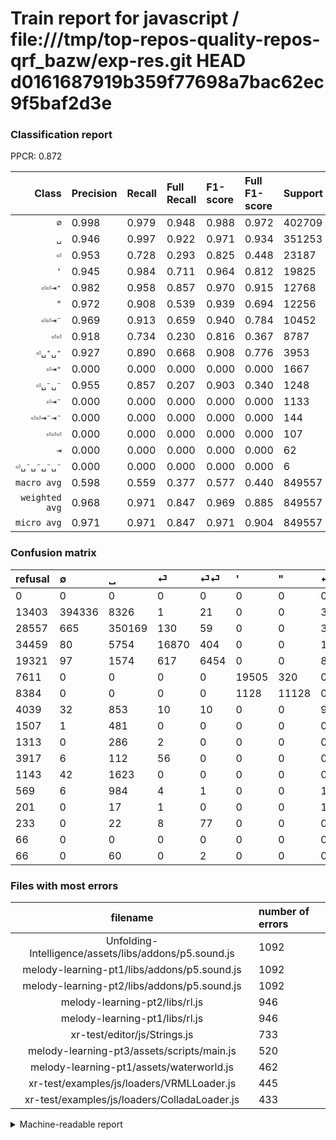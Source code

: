 # Train report for javascript / file:///tmp/top-repos-quality-repos-qrf_bazw/exp-res.git HEAD d0161687919b359f77698a7bac62ec9f5baf2d3e

### Classification report

PPCR: 0.872

| Class | Precision | Recall | Full Recall | F1-score | Full F1-score | Support | Full Support | PPCR |
|------:|:----------|:-------|:------------|:---------|:---------|:--------|:-------------|:-----|
| `∅` | 0.998| 0.979| 0.948| 0.988| 0.972| 402709| 416112| 0.968 |
| `␣` | 0.946| 0.997| 0.922| 0.971| 0.934| 351253| 379810| 0.925 |
| `⏎` | 0.953| 0.728| 0.293| 0.825| 0.448| 23187| 57646| 0.402 |
| `'` | 0.945| 0.984| 0.711| 0.964| 0.812| 19825| 27436| 0.723 |
| `⏎⏎⇥⁺` | 0.982| 0.958| 0.857| 0.970| 0.915| 12768| 14275| 0.894 |
| `"` | 0.972| 0.908| 0.539| 0.939| 0.694| 12256| 20640| 0.594 |
| `⏎⏎⇥⁻` | 0.969| 0.913| 0.659| 0.940| 0.784| 10452| 14491| 0.721 |
| `⏎⏎` | 0.918| 0.734| 0.230| 0.816| 0.367| 8787| 28108| 0.313 |
| `⏎␣⁺␣⁺` | 0.927| 0.890| 0.668| 0.908| 0.776| 3953| 5266| 0.751 |
| `⏎⇥⁺` | 0.000| 0.000| 0.000| 0.000| 0.000| 1667| 2810| 0.593 |
| `⏎␣⁻␣⁻` | 0.955| 0.857| 0.207| 0.903| 0.340| 1248| 5165| 0.242 |
| `⏎⇥⁻` | 0.000| 0.000| 0.000| 0.000| 0.000| 1133| 1702| 0.666 |
| `⏎⏎⇥⁻⇥⁻` | 0.000| 0.000| 0.000| 0.000| 0.000| 144| 345| 0.417 |
| `⏎⏎⏎` | 0.000| 0.000| 0.000| 0.000| 0.000| 107| 340| 0.315 |
| `⇥` | 0.000| 0.000| 0.000| 0.000| 0.000| 62| 128| 0.484 |
| `⏎␣⁻␣⁻␣⁻␣⁻` | 0.000| 0.000| 0.000| 0.000| 0.000| 6| 72| 0.083 |
| `macro avg` | 0.598| 0.559| 0.377| 0.577| 0.440| 849557| 974346| 0.872 |
| `weighted avg` | 0.968| 0.971| 0.847| 0.969| 0.885| 849557| 974346| 0.872 |
| `micro avg` | 0.971| 0.971| 0.847| 0.971| 0.904| 849557| 974346| 0.872 |

### Confusion matrix

|refusal|  ∅| ␣| ⏎| ⏎⏎| '| "| ⏎⏎⇥⁻| ⏎⏎⇥⁺| ⏎␣⁺␣⁺| ⏎␣⁻␣⁻| ⏎⇥⁺| ⏎⇥⁻| ⏎⏎⇥⁻⇥⁻| ⏎⏎⏎| ⏎␣⁻␣⁻␣⁻␣⁻| ⇥| 
|:---|:---|:---|:---|:---|:---|:---|:---|:---|:---|:---|:---|:---|:---|:---|:---|:---|
|0 |0 |0 |0 |0 |0 |0 |0 |0 |0 |0 |0 |0 |0 |0 |0 |0 |
|13403 |394336 |8326 |1 |21 |0 |0 |3 |6 |2 |14 |0 |0 |0 |0 |0 |0 |
|28557 |665 |350169 |130 |59 |0 |0 |30 |31 |162 |7 |0 |0 |0 |0 |0 |0 |
|34459 |80 |5754 |16870 |404 |0 |0 |1 |4 |50 |24 |0 |0 |0 |0 |0 |0 |
|19321 |97 |1574 |617 |6454 |0 |0 |8 |35 |2 |0 |0 |0 |0 |0 |0 |0 |
|7611 |0 |0 |0 |0 |19505 |320 |0 |0 |0 |0 |0 |0 |0 |0 |0 |0 |
|8384 |0 |0 |0 |0 |1128 |11128 |0 |0 |0 |0 |0 |0 |0 |0 |0 |0 |
|4039 |32 |853 |10 |10 |0 |0 |9543 |4 |0 |0 |0 |0 |0 |0 |0 |0 |
|1507 |1 |481 |0 |0 |0 |0 |0 |12231 |55 |0 |0 |0 |0 |0 |0 |0 |
|1313 |0 |286 |2 |0 |0 |0 |0 |148 |3517 |0 |0 |0 |0 |0 |0 |0 |
|3917 |6 |112 |56 |0 |0 |0 |0 |0 |4 |1070 |0 |0 |0 |0 |0 |0 |
|1143 |42 |1623 |0 |0 |0 |0 |0 |1 |1 |0 |0 |0 |0 |0 |0 |0 |
|569 |6 |984 |4 |1 |0 |0 |138 |0 |0 |0 |0 |0 |0 |0 |0 |0 |
|201 |0 |17 |1 |0 |0 |0 |126 |0 |0 |0 |0 |0 |0 |0 |0 |0 |
|233 |0 |22 |8 |77 |0 |0 |0 |0 |0 |0 |0 |0 |0 |0 |0 |0 |
|66 |0 |0 |0 |0 |0 |0 |0 |0 |0 |6 |0 |0 |0 |0 |0 |0 |
|66 |0 |60 |0 |2 |0 |0 |0 |0 |0 |0 |0 |0 |0 |0 |0 |0 |

### Files with most errors

| filename | number of errors|
|:----:|:-----|
| Unfolding-Intelligence/assets/libs/addons/p5.sound.js | 1092 |
| melody-learning-pt1/libs/addons/p5.sound.js | 1092 |
| melody-learning-pt2/libs/addons/p5.sound.js | 1092 |
| melody-learning-pt2/libs/rl.js | 946 |
| melody-learning-pt1/libs/rl.js | 946 |
| xr-test/editor/js/Strings.js | 733 |
| melody-learning-pt3/assets/scripts/main.js | 520 |
| melody-learning-pt1/assets/waterworld.js | 462 |
| xr-test/examples/js/loaders/VRMLLoader.js | 445 |
| xr-test/examples/js/loaders/ColladaLoader.js | 433 |

<details>
    <summary>Machine-readable report</summary>
```json
{
  "cl_report": {"\"": {"f1-score": 0.9389132635842052, "precision": 0.9720475192173306, "recall": 0.9079634464751958, "support": 12256}, "\u0027": {"f1-score": 0.9642097978150181, "precision": 0.9453302961275627, "recall": 0.983858764186633, "support": 19825}, "macro avg": {"f1-score": 0.5765455705711509, "precision": 0.5977838929423644, "recall": 0.5592531231630243, "support": 849557}, "micro avg": {"f1-score": 0.970886002940356, "precision": 0.970886002940356, "recall": 0.970886002940356, "support": 849557}, "weighted avg": {"f1-score": 0.96851813501067, "precision": 0.9679127115035793, "recall": 0.970886002940356, "support": 849557}, "\u21e5": {"f1-score": 0.0, "precision": 0.0, "recall": 0.0, "support": 62}, "\u2205": {"f1-score": 0.9883429785932876, "precision": 0.9976496780640836, "recall": 0.9792083117089512, "support": 402709}, "\u23ce": {"f1-score": 0.8252213471603972, "precision": 0.953161195547771, "recall": 0.7275628584982965, "support": 23187}, "\u23ce\u21e5\u207a": {"f1-score": 0.0, "precision": 0.0, "recall": 0.0, "support": 1667}, "\u23ce\u21e5\u207b": {"f1-score": 0.0, "precision": 0.0, "recall": 0.0, "support": 1133}, "\u23ce\u23ce": {"f1-score": 0.8161871640847298, "precision": 0.9183266932270916, "recall": 0.7344941390690793, "support": 8787}, "\u23ce\u23ce\u21e5\u207a": {"f1-score": 0.9696369113683209, "precision": 0.9816211878009631, "recall": 0.9579417293233082, "support": 12768}, "\u23ce\u23ce\u21e5\u207b": {"f1-score": 0.9401507314910597, "precision": 0.9689308559244594, "recall": 0.9130309988518944, "support": 10452}, "\u23ce\u23ce\u21e5\u207b\u21e5\u207b": {"f1-score": 0.0, "precision": 0.0, "recall": 0.0, "support": 144}, "\u23ce\u23ce\u23ce": {"f1-score": 0.0, "precision": 0.0, "recall": 0.0, "support": 107}, "\u23ce\u2423\u207a\u2423\u207a": {"f1-score": 0.9080815904983218, "precision": 0.9272343791194305, "recall": 0.8897040222615735, "support": 3953}, "\u23ce\u2423\u207b\u2423\u207b": {"f1-score": 0.9033347403967918, "precision": 0.9545049063336307, "recall": 0.8573717948717948, "support": 1248}, "\u23ce\u2423\u207b\u2423\u207b\u2423\u207b\u2423\u207b": {"f1-score": 0.0, "precision": 0.0, "recall": 0.0, "support": 6}, "\u2423": {"f1-score": 0.9706506041462812, "precision": 0.9457355757155088, "recall": 0.9969139053616624, "support": 351253}},
  "cl_report_full": {"\"": {"f1-score": 0.6935926202941909, "precision": 0.9720475192173306, "recall": 0.5391472868217054, "support": 20640}, "\u0027": {"f1-score": 0.8115417420790947, "precision": 0.9453302961275627, "recall": 0.7109272488700977, "support": 27436}, "macro avg": {"f1-score": 0.440128255587771, "precision": 0.5977838929423644, "recall": 0.3770222275716084, "support": 974346}, "micro avg": {"f1-score": 0.9044592831965297, "precision": 0.970886002940356, "recall": 0.8465401407713482, "support": 974346}, "weighted avg": {"f1-score": 0.8847862077395833, "precision": 0.9636797248562636, "recall": 0.8465401407713482, "support": 974346}, "\u21e5": {"f1-score": 0.0, "precision": 0.0, "recall": 0.0, "support": 128}, "\u2205": {"f1-score": 0.9720167073998892, "precision": 0.9976496780640836, "recall": 0.9476679355558119, "support": 416112}, "\u23ce": {"f1-score": 0.44780675559094835, "precision": 0.953161195547771, "recall": 0.29264823231447107, "support": 57646}, "\u23ce\u21e5\u207a": {"f1-score": 0.0, "precision": 0.0, "recall": 0.0, "support": 2810}, "\u23ce\u21e5\u207b": {"f1-score": 0.0, "precision": 0.0, "recall": 0.0, "support": 1702}, "\u23ce\u23ce": {"f1-score": 0.36737249544626593, "precision": 0.9183266932270916, "recall": 0.22961434467055641, "support": 28108}, "\u23ce\u23ce\u21e5\u207a": {"f1-score": 0.9149803628202731, "precision": 0.9816211878009631, "recall": 0.8568126094570928, "support": 14275}, "\u23ce\u23ce\u21e5\u207b": {"f1-score": 0.7841413311421528, "precision": 0.9689308559244594, "recall": 0.658546684148782, "support": 14491}, "\u23ce\u23ce\u21e5\u207b\u21e5\u207b": {"f1-score": 0.0, "precision": 0.0, "recall": 0.0, "support": 345}, "\u23ce\u23ce\u23ce": {"f1-score": 0.0, "precision": 0.0, "recall": 0.0, "support": 340}, "\u23ce\u2423\u207a\u2423\u207a": {"f1-score": 0.7764653935312948, "precision": 0.9272343791194305, "recall": 0.6678693505507026, "support": 5266}, "\u23ce\u2423\u207b\u2423\u207b": {"f1-score": 0.34043907095132037, "precision": 0.9545049063336307, "recall": 0.20716360116166505, "support": 5165}, "\u23ce\u2423\u207b\u2423\u207b\u2423\u207b\u2423\u207b": {"f1-score": 0.0, "precision": 0.0, "recall": 0.0, "support": 72}, "\u2423": {"f1-score": 0.933695610148906, "precision": 0.9457355757155088, "recall": 0.9219583475948501, "support": 379810}},
  "ppcr": 0.8719253735326055
}
```
</details>
